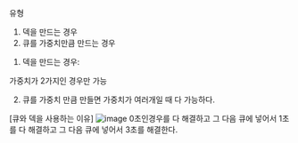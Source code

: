 유형

1. 덱을 만드는 경우
2. 큐를 가중치만큼 만드는 경우

1) 덱을 만드는 경우:

가중치가 2가지인 경우만 가능

2) 큐를 가중치 만큼 만들면 가중치가 여러개일 때 다 가능하다.

[큐와 덱을 사용하는 이유]
![image](https://user-images.githubusercontent.com/108928206/178508026-01efb47c-3b37-4d89-b63a-1d6edc602404.png)
0초인경우를 다 해결하고 그 다음 큐에 넣어서 1초를 다 해결하고 그 다음 큐에 넣어서 3초를 해결한다.



